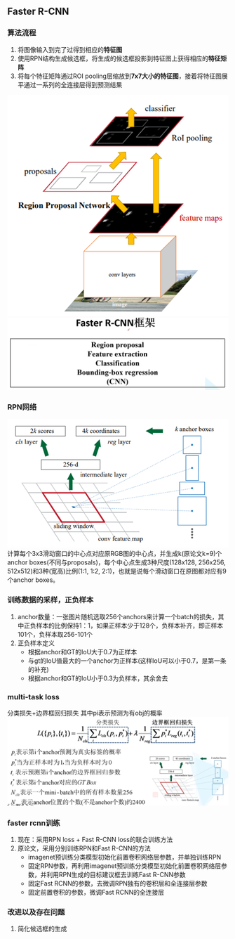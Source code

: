 ## Faster R-CNN
### 算法流程
1. 将图像输入到完了过得到相应的**特征图**
2. 使用RPN结构生成候选框，将生成的候选框投影到特征图上获得相应的**特征矩阵**
3. 将每个特征矩阵通过ROI pooling层缩放到**7x7大小的特征图**，接着将特征图展平通过一系列的全连接层得到预测结果

![Faster RCNN流程图](./pics/4-1.png)
![Faster RCNN框架图](./pics/4-4.png)
### RPN网络
![RPN框架](./pics/4-2.png)
    计算每个3x3滑动窗口的中心点对应原RGB图的中心点，并生成k(原论文k=9)个anchor boxes(不同与proposals)，每个中心点生成3种尺度(128x128, 256x256, 512x512)和3种(宽高)比例(1:1, 1:2, 2:1)，也就是说每个滑动窗口在原图都对应有9个anchor boxes。
### 训练数据的采样，正负样本
1. anchor数量：一张图片随机选取256个anchors来计算一个batch的损失，其中正负样本的比例保持1：1，如果正样本少于128个，负样本补齐，即正样本101个，负样本取256-101个
2. 正负样本定义
    - 根据anchor和GT的IoU大于0.7为正样本
    - 与gt的IoU值最大的一个anchor为正样本(这样IoU可以小于0.7，是第一条的补充)
    - 根据anchor和GT的IoU小于0.3为负样本，其余舍去
### multi-task loss
分类损失+边界框回归损失
其中pi表示预测为有obj的概率
![损失](./pics/4-3.png)

### faster rcnn训练
1. 现在：采用RPN loss + Fast R-CNN loss的联合训练方法
2. 原论文，采用分别训练RPN和Fast R-CNN的方法
    - imagenet预训练分类模型初始化前置卷积网络层参数，并单独训练RPN
    - 固定RPN参数，再利用imagenet预训练分类模型初始化前置卷积网络层参数，并利用RPN生成的目标建议框去训练Fast R-CNN参数
    - 固定Fast RCNN的参数，去微调RPN独有的卷积层和全连接层参数
    - 固定前置卷积的参数，微调Fast RCNN的全连接层
### 改进以及存在问题
1. 简化候选框的生成